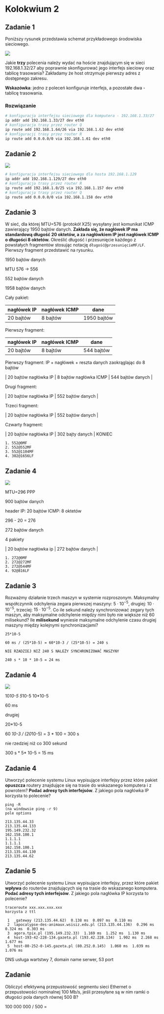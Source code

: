 # Kolokwium 2

## Zadanie 1

Poniższy rysunek przedstawia schemat przykładowego środowiska sieciowego.

![](./images/08.png)

Jakie **trzy** polecenia należy wydać na hoście znajdującym się w sieci 192.168.1.32/27 aby poprawnie skonfigurować jego interfejs sieciowy oraz tablicę trasowania? Zakładamy że host otrzymuje pierwszy adres z dostępnego zakresu.

**Wskazówka**: jedno z poleceń konfiguruje interfejs, a pozostałe dwa - tablicę trasowania.

### Rozwiązanie

```bash
# konfiguracja interfejsu sieciowego dla komputera - 192.168.1.33/27
ip addr add 192.168.1.33/27 dev eth0
# konfiguracja trasy przez router Q
ip route add 192.168.1.64/26 via 192.168.1.62 dev eth0
# konfiguracji trasy przez router R
ip route add 0.0.0.0/0 via 192.168.1.61 dev eth0
```

## Zadanie 2

![](./images/09.png)

```bash
# konfiguracja interfejsu sieciowego dla hosta 192.168.1.129
ip addr add 192.168.1.129/27 dev eth0
# konfiguracja trasy przez router R
ip route add 192.168.1.0/25 via 192.168.1.157 dev eth0
# konfiguracja trasy przez router Q
ip route add 0.0.0.0/0 via 192.168.1.158 dev eth0
```

## Zadanie 3

W sieć, dla której MTU=576 (protokół X25) wysyłany jest komunikat ICMP zawierający 1950 bajtów danych. **Zakłada się, że nagłówek IP ma standardową długość 20 oktetów, a za nagłówkiem IP jest nagłówek ICMP o długości 8 oktetów.** Określić długość i przesunięcie każdego z powstałych fragmentów stosując notację `długość@przesunięcieMF/LF`. Pierwszy fragment przedstawić na rysunku.

1950 bajtów danych

MTU 576 -> 556

552 bajtów danych

1958 bajtów danych

Cały pakiet:

nagłówek IP | nagłówek ICMP | dane
----------- | ------------- | ----------
20 bajtów   | 8 bajtów      | 1950 bajtów

Pierwszy fragment:

nagłówek IP | nagłówek ICMP | dane
----------- | ------------- | ----------
20 bajtów   | 8 bajtów      | 544 bajtów

Pierwszy fragment: IP + nagłówek + reszta danych zaokrąglając do 8 bajtów

| 20 bajtów nagłówka IP | 8 bajtów nagłówka ICMP | 544 bajtów danych |

Drugi fragment:

| 20 bajtów nagłówka IP | 552 bajtów danych |

Trzeci fragment:

| 20 bajtów nagłówka IP | 552 bajtów danych |

Czwarty fragment:

| 20 bajtów nagłówka IP | 302 bajty danych | KONIEC


```
1. 552@0MF
2. 552@552MF
3. 552@1104MF
4. 302@1656LF
```

## Zadanie 4

![](./images/10.png)

MTU=296 PPP

900 bajtów danych

header IP: 20 bajtów
ICMP: 8 oktetów


296 - 20 = 276

272 bajtów danych

4 pakiety

| 20 bajtów nagłówka ip | 272 bajtów danych | 

```
1. 272@0MF
2. 272@272MF
3. 272@544MF
4. 92@816LF
```


## Zadanie 3

Rozważmy działanie trzech maszyn w systemie rozproszonym. Maksymalny współczynnik odchylenia zegara pierwszej maszyny: $5\cdot10^{-5}$, drugiej: $10\cdot10^{-5}$, trzeciej: $15\cdot10^{-5}$. Co ile sekund należy synchronizować zegary tych maszyn, aby maksymalne odchylenie między nimi było nie większe niż 60 milisekund? Ile **milisekund** wyniesie maksymalne odchylenie czasu drugiej maszyny między kolejnymi synchronizacjami?

```
25*10-5

60 ms / (25*10-5) = 60*10-3 / (25*10-5) = 240 s

NIE RZADZIEJ NIŻ 240 S NALEŻY SYNCHRONIZOWAĆ MASZYNY

240 s * 10 * 10-5 = 24 ms
```

## Zadanie 4

![](./images/11.png)

10*10-5
5*10-5
10*10-5

60 ms

drugiej

20*10-5

60 *10-3 / (20*10-5) = 3 * 100 = 300 s

nie rzedziej niż co 300 sekund

300 s * 5* 10-5 = 15 ms


## Zadanie 4

Utworzyć polecenie systemu Linux wypisujące interfejsy przez które pakiet **opuszcza** routery znajdujące się na trasie do wskazanego komputera i z powrotem? **Podać adresy tych interfejsów**. Z jakiego pola nagłówka IP korzysta to polecenie?

```
ping -R
(na windowsie ping -r 9)
pole options

213.135.44.33
213.135.44.133
195.149.232.32
162.158.100.1
1.1.1.1
1.1.1.1
162.158.100.1
213.135.44.130
213.135.44.62

```

## Zadanie 5

Utworzyć polecenie systemu Linux wypisujące interfejsy, przez które pakiet **wpływa** do routerów znajdujących się na trasie do wskazanego komputera. **Podać adresy tych interfejsów**. Z jakiego pola nagłówka IP korzysta to polecenie?

```
traceroute xxx.xxx.xxx.xxx
korzysta z ttl

 1  _gateway (213.135.44.62)  0.138 ms  0.097 ms  0.110 ms
 2  lapocalypse-des-animaux.wsisiz.edu.pl (213.135.44.136)  0.296 ms  0.324 ms  0.303 ms
 3  agora.tpix.pl (195.149.232.33)  1.169 ms  1.252 ms  1.130 ms
 4  host-193-42-228-134.gazeta.pl (193.42.228.134)  1.902 ms  2.268 ms  1.677 ms
 5  host-80-252-0-145.gazeta.pl (80.252.0.145)  1.060 ms  1.039 ms  1.076 ms
```

DNS usługa wartstwy 7, domain name serwer, 53 port


## Zadanie

Obliczyć efektywną przepustowość segmentu sieci Ethernet o przepustowości nominalnej 
100 Mb/s, jeśli przesyłane są w nim ramki o długości pola danych równej 500 B? 

100 000 000 / 500 = 